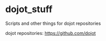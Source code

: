 # dojot_stuff
Scripts and other things for dojot repositories 

dojot repositories: https://github.com/dojot
